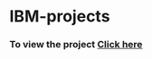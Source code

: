 # IBM-projects
### To view the project [Click here](https://www.tinkercad.com/things/1lHn7usFCml?sharecode=MMnq2xOM0-fty6-CPZfzu40f6kX5q9T0hN3vhzZ8t4s)
